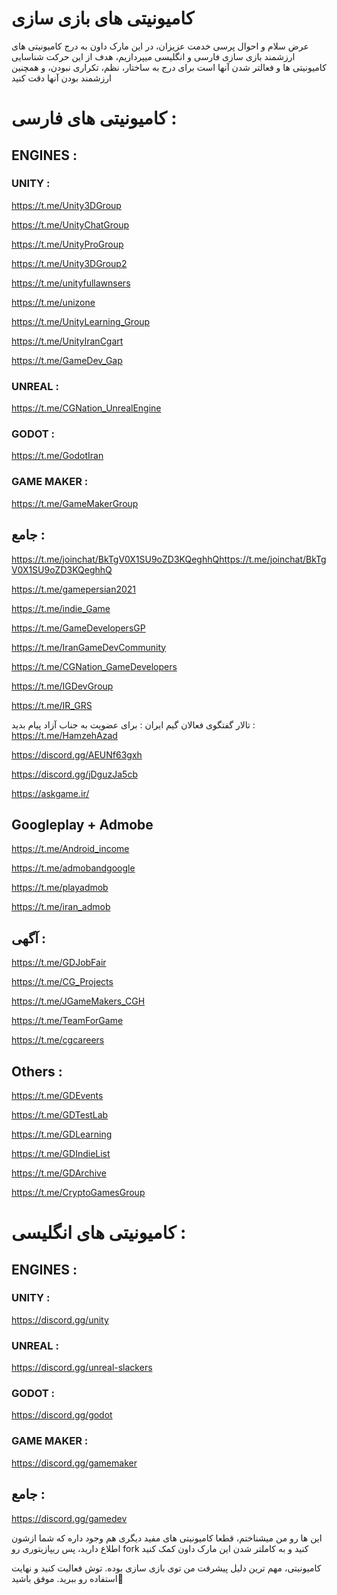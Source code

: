 # کامیونیتی های بازی سازی
عرض سلام و احوال پرسی خدمت عزیزان، در این مارک داون به درج کامیونیتی های ارزشمند بازی سازی فارسی و انگلیسی میپردازیم، هدف از این حرکت شناسایی کامیونیتی ها و فعالتر شدن آنها است
برای درج به ساختار، نظم، تکراری نبودن، و همچنین ارزشمند بودن آنها دقت کنید

# کامیونیتی های فارسی :

## ENGINES :

### UNITY :
https://t.me/Unity3DGroup

https://t.me/UnityChatGroup

https://t.me/UnityProGroup

https://t.me/Unity3DGroup2

https://t.me/unityfullawnsers

https://t.me/unizone

https://t.me/UnityLearning_Group

https://t.me/UnityIranCgart

https://t.me/GameDev_Gap

### UNREAL :
https://t.me/CGNation_UnrealEngine

### GODOT :
https://t.me/GodotIran

### GAME MAKER :
https://t.me/GameMakerGroup

## جامع :
https://t.me/joinchat/BkTgV0X1SU9oZD3KQeghhQhttps://t.me/joinchat/BkTgV0X1SU9oZD3KQeghhQ

https://t.me/gamepersian2021

https://t.me/indie_Game

https://t.me/GameDevelopersGP

https://t.me/IranGameDevCommunity

https://t.me/CGNation_GameDevelopers

https://t.me/IGDevGroup

https://t.me/IR_GRS

تالار گفتگوی فعالان گیم ایران : برای عضویت به جناب آزاد پیام بدید : https://t.me/HamzehAzad

https://discord.gg/AEUNf63gxh

https://discord.gg/jDguzJa5cb

https://askgame.ir/

## Googleplay + Admobe
https://t.me/Android_income

https://t.me/admobandgoogle

https://t.me/playadmob

https://t.me/iran_admob

## آگهی :
https://t.me/GDJobFair

https://t.me/CG_Projects

https://t.me/JGameMakers_CGH

https://t.me/TeamForGame

https://t.me/cgcareers

## Others :
https://t.me/GDEvents

https://t.me/GDTestLab

https://t.me/GDLearning

https://t.me/GDIndieList

https://t.me/GDArchive

https://t.me/CryptoGamesGroup

# کامیونیتی های انگلیسی :

 ## ENGINES :

### UNITY :
https://discord.gg/unity

### UNREAL :
https://discord.gg/unreal-slackers

### GODOT :
https://discord.gg/godot

### GAME MAKER :
https://discord.gg/gamemaker

## جامع :
https://discord.gg/gamedev


این ها رو من میشناختم، قطعا کامیونیتی های مفید دیگری هم وجود داره که شما ازشون اطلاع دارید، پس ریپازیتوری رو fork کنید و به کاملتر شدن این مارک داون کمک کنید

کامیونیتی، مهم ترین دلیل پیشرفت من توی بازی سازی بوده. توش فعالیت کنید و نهایت استفاده رو ببرید. موفق باشید🤍
